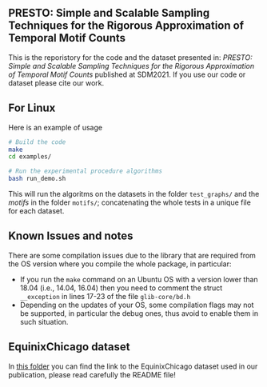## PRESTO: Simple and Scalable Sampling Techniques for the Rigorous Approximation of Temporal Motif Counts
This is the reporistory for the code and the dataset presented in: *PRESTO: Simple and Scalable Sampling Techniques for the Rigorous Approximation of Temporal Motif Counts* published at SDM2021. If you use our code or dataset please cite our work.

## For Linux

Here is an example of usage
```sh
# Build the code
make
cd examples/

# Run the experimental procedure algorithms
bash run_demo.sh
```
This will run the algoritms on the datasets in the folder `test_graphs/` and the *motifs* in the folder `motifs/`; concatenating the whole tests in a unique file for each dataset. 

## Known Issues and notes
There are some compilation issues due to the library that are required from the OS version where you compile the whole package, in particular:
* If you run the `make` command on an Ubuntu OS with a version lower than 18.04 (i.e., 14.04, 16.04) then you need to comment the struct `__exception` in lines 17-23 of the file `glib-core/bd.h`
* Depending on the updates of your OS, some compilation flags may not be supported, in particular the debug ones, thus avoid to enable them in such situation.

## EquinixChicago dataset
In [this folder](https://drive.google.com/drive/folders/1HXMEO4wwMOT1H9icwiP6siQTp2sm5pgA) you can find the link to the EquinixChicago dataset used in our publication, please read carefully the README file!
